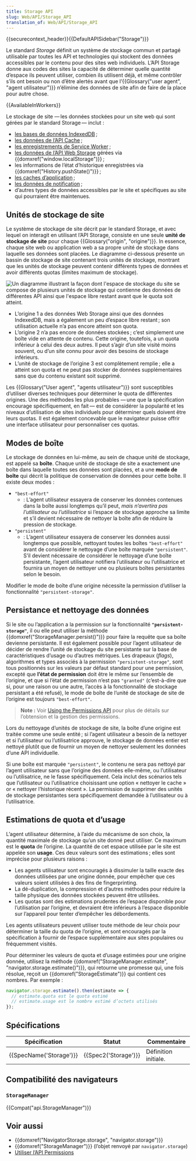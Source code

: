 ```yaml
---
title: Storage API
slug: Web/API/Storage_API
translation_of: Web/API/Storage_API
---
```

{{securecontext_header}}{{DefaultAPISidebar("Storage")}}

Le standard _Storage_ définit un système de stockage commun et partagé utilisable par toutes les API et technologies qui stockent des données accessibles par le contenu pour des sites web individuels. L’API Storage donne aux codes des sites la capacité de déterminer quelle quantité d’espace ils peuvent utiliser, combien ils utilisent déjà, et même contrôler s’ils ont besoin ou non d’être alertés avant que l’{{Glossary("user agent", "agent utilisateur")}} n’élimine des données de site afin de faire de la place pour autre chose.

{{AvailableInWorkers}}

Le stockage de site — les données stockées pour un site web qui sont gérées par le standard Storage — inclut&nbsp;:

- [les bases de données IndexedDB](/fr/docs/Web/API/IndexedDB_API) ;
- [les données de l’API Cache](/fr/docs/Web/API/Cache) ;
- [les enregistrements de Service Worker](/fr/docs/Web/API/Service_Worker_API) ;
- [les données de l’API Web Storage](/fr/docs/Web/API/Web_Storage_API) gérées via {{domxref("window.localStorage")}} ;
- les informations de l’état d’historique enregistrées via {{domxref("History.pushState()")}} ;
- [les caches d’application](/fr/docs/Web/HTML/Using_the_application_cache) ;
- [les données de notification](/fr/docs/Web/API/Notifications_API) ;
- d’autres types de données accessibles par le site et spécifiques au site qui pourraient être maintenues.

## Unités de stockage de site

Le système de stockage de site décrit par le standard Storage, et avec lequel on interagit en utilisant l’API Storage, consiste en une seule **unité de stockage de site** pour chaque {{Glossary("origin", "origine")}}. In essence, chaque site web ou application web a sa propre unité de stockage dans laquelle ses données sont placées. Le diagramme ci-dessous présente un bassin de stockage de site contenant trois unités de stockage, montrant que les unités de stockage peuvent contenir différents types de données et avoir différents quotas (limites maximum de stockage).

![Un diagramme illustrant la façon dont l'espace de stockage du site se compose de plusieurs unités de stockage qui contienne des données de différentes API ainsi que l'espace libre restant avant que le quota soit atteint.](storageunits.png)

- L’origine 1 a des données Web Storage ainsi que des données IndexedDB, mais a également un peu d’espace libre restant ; son utilisation actuelle n’a pas encore atteint son quota.
- L’origine 2 n’a pas encore de données stockées ; c’est simplement une boîte vide en attente de contenu. Cette origine, toutefois, a un quota inférieur à celui des deux autres. Il peut s’agir d’un site visité moins souvent, ou d’un site connu pour avoir des besoins de stockage inférieurs.
- L’unité de stockage de l’origine 3 est complètement remplie ; elle a atteint son quota et ne peut pas stocker de données supplémentaires sans que du contenu existant soit supprimé.

Les {{Glossary("User agent", "agents utilisateur")}} sont susceptibles d’utiliser diverses techniques pour déterminer le quota de différentes origines. Une des méthodes les plus probables — une que la spécification encourage spécifiquement, en fait — est de considérer la popularité et les niveaux d’utilisation de sites individuels pour déterminer quels doivent être leurs quotas. Il est également concevable que le navigateur puisse offrir une interface utilisateur pour personnaliser ces quotas.

## Modes de boîte

Le stockage de données en lui-même, au sein de chaque unité de stockage, est appelé sa **boîte**. Chaque unité de stockage de site a exactement une boîte dans laquelle toutes ses données sont placées, et a une **mode de boîte** qui décrit la politique de conservation de données pour cette boîte. Il existe deux modes&nbsp;:

- `"best-effort"`
  - : L’agent utilisateur essayera de conserver les données contenues dans la boîte aussi longtemps qu’il peut, _mais n’avertira pas l’utilisateur ou l’utilisatrice_ si l’espace de stockage approche sa limite et s’il devient nécessaire de nettoyer la boîte afin de réduire la pression de stockage.
- `"persistent"`
  - : L’agent utilisateur essayera de conserver les données aussi longtemps que possible, nettoyant toutes les boîtes `"best-effort"` avant de considérer le nettoyage d’une boîte marquée `"persistent"`. S’il devient nécessaire de considérer le nettoyage d’une boîte persistante, l’agent utilisateur notifiera l’utilisateur ou l’utilisatrice et fournira un moyen de nettoyer une ou plusieurs boîtes persistantes selon le besoin.

Modifier le mode de boîte d’une origine nécessite la permission d’utiliser la fonctionnalité `"persistent-storage"`.

## Persistance et nettoyage des données

Si le site ou l’application a la permission sur la fonctionnalité **`"persistent-storage"`**, il ou elle peut utiliser la méthode {{domxref("StorageManager.persist()")}} pour faire la requête que sa boîte devienne persistante. Il est également possible pour l’agent utilisateur de décider de rendre l’unité de stockage du site persistante sur la base de caractéristiques d’usage ou d’autres métriques. Les drapeaux (_flags_), algorithmes et types associés à la permission `"persistent-storage"`, sont tous positionnés sur les valeurs par défaut standard pour une permission, excepté que **l’état de permission** doit être le même sur l’ensemble de l’origine, et que si l’état de permission n’est pas `"granted"` (c’est-à-dire que si, pour une raison ou une autre, l’accès à la fonctionnalité de stockage persistant a été refusé), le mode de boîte de l’unité de stockage de site de l’origine est toujours `"best-effort"`.

> **Note :** Voir [Using the Permissions API](/fr/docs/Web/API/Permissions_API/Using_the_Permissions_API) pour plus de détails sur l’obtension et la gestion des permissions.

Lors du nettoyage d’unités de stockage de site, la boîte d’une origine est traitée comme une seule entité ; si l’agent utilisateur a besoin de la nettoyer et si l’utilisateur ou l’utilisatrice approuve, le stockage de données entier est nettoyé plutôt que de fournir un moyen de nettoyer seulement les données d’une API individuelle.

Si une boîte est marquée `"persistent"`, le contenu ne sera pas nettoyé par l’agent utilisateur sans que l’origine des données elle-même, ou l’utilisateur ou l’utilisatrice, ne le fasse spécifiquement. Cela inclut des scénarios tels que l’utilisateur ou l’utilisatrice choisissant une option «&nbsp;nettoyer le cache&nbsp;» or «&nbsp;nettoyer l’historique récent&nbsp;». La permission de supprimer des unités de stockage persistantes sera spécifiquement demandée à l’utilisateur ou à l’utilisatrice.

## Estimations de quota et d’usage

L’agent utilisateur détermine, à l’aide du mécanisme de son choix, la quantité maximale de stockage qu’un site donné peut utiliser. Ce maximum est le **quota** de l’origine. La quantité de cet espace utilisée par le site est appelée son **usage**. Ces deux valeurs sont des estimations ; elles sont imprécise pour plusieurs raisons&nbsp;:

- Les agents utilisateur sont encouragés à dissimuler la taille exacte des données utilisées par une origine donnée, pour empêcher que ces valeurs soient utilisées à des fins de fingerprinting.
- La dé-duplication, la compression et d’autres méthodes pour réduire la taille physique des données stockées peuvent être utilisées.
- Les quotas sont des estimations prudentes de l’espace disponible pour l’utilisation par l’origine, et devraient être inférieurs à l’espace disponible sur l’appareil pour tenter d’empêcher les débordements.

Les agents utilisateurs peuvent utiliser toute méthode de leur choix pour déterminer la taille du quota de l’origine, et sont encouragés par la spécification à fournir de l’espace supplémentaire aux sites populaires ou fréquemment visités.

Pour déterminer les valeurs de quota et d’usage estimées pour une origine donnée, utilisez la méthode {{domxref("StorageManager.estimate", "navigator.storage.estimate()")}}, qui retourne une promesse qui, une fois résolue, reçoit un {{domxref("StorageEstimate")}} qui contient ces nombres. Par exemple&nbsp;:

```js
navigator.storage.estimate().then(estimate => {
  // estimate.quota est le quota estimé
  // estimate.usage est le nombre estimé d’octets utilisés
});
```

## Spécifications

| Spécification                    | Statut                       | Commentaire          |
| -------------------------------- | ---------------------------- | -------------------- |
| {{SpecName('Storage')}} | {{Spec2('Storage')}} | Définition initiale. |

## Compatibilité des navigateurs

### `StorageManager`

{{Compat("api.StorageManager")}}

## Voir aussi

- {{domxref("NavigatorStorage.storage", "navigator.storage")}}
- {{domxref("StorageManager")}} (l’objet renvoyé par `navigator.storage`)
- [Utiliser l’API Permissions](/fr/docs/Web/API/Permissions_API/Using_the_Permissions_API)
